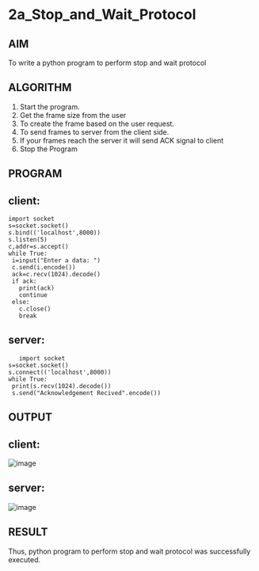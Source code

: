 # 2a_Stop_and_Wait_Protocol
## AIM 
To write a python program to perform stop and wait protocol
## ALGORITHM
1. Start the program.
2. Get the frame size from the user
3. To create the frame based on the user request.
4. To send frames to server from the client side.
5. If your frames reach the server it will send ACK signal to client
6. Stop the Program
## PROGRAM
## client:
```
import socket
s=socket.socket()
s.bind(('localhost',8000))
s.listen(5)
c,addr=s.accept()
while True:
 i=input("Enter a data: ")
 c.send(i.encode())
 ack=c.recv(1024).decode()
 if ack:
   print(ack)
   continue
 else:
   c.close()
   break
```
## server:
```
   import socket
s=socket.socket()
s.connect(('localhost',8000))
while True:
 print(s.recv(1024).decode())
 s.send("Acknowledgement Recived".encode())
```
## OUTPUT
## client:
![image](https://github.com/RAGALASAIVIVEK/2a_Stop_and_Wait_Protocol/assets/144979718/acf01015-15ea-4b12-888a-59b802f4fb77)
## server:
![image](https://github.com/RAGALASAIVIVEK/2a_Stop_and_Wait_Protocol/assets/144979718/c063f159-8b3a-4174-b095-842dd41444b8)
## RESULT
Thus, python program to perform stop and wait protocol was successfully executed.
